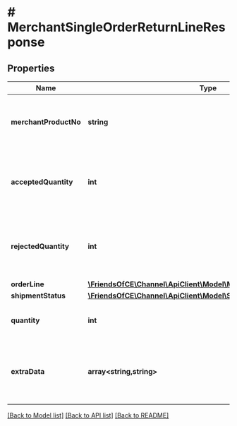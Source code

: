 # # MerchantSingleOrderReturnLineResponse

## Properties

Name | Type | Description | Notes
------------ | ------------- | ------------- | -------------
**merchantProductNo** | **string** | The unique product reference used by the Merchant (sku). | [optional]
**acceptedQuantity** | **int** | The accepted quantity of returned products in this orderline. | [optional]
**rejectedQuantity** | **int** | The rejected quantity of returned products in this orderline. | [optional]
**orderLine** | [**\FriendsOfCE\Channel\ApiClient\Model\MerchantOrderLineResponse**](MerchantOrderLineResponse.md) |  | [optional]
**shipmentStatus** | [**\FriendsOfCE\Channel\ApiClient\Model\ShipmentLineStatus**](ShipmentLineStatus.md) |  | [optional]
**quantity** | **int** | Number of items of the product in this return. |
**extraData** | **array<string,string>** | Extra data on the returnline. Each item must have an unqiue key | [optional]

[[Back to Model list]](../../README.md#models) [[Back to API list]](../../README.md#endpoints) [[Back to README]](../../README.md)
